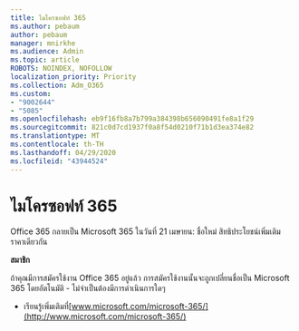 ```yaml
---
title: ไมโครซอฟท์ 365
ms.author: pebaum
author: pebaum
manager: mnirkhe
ms.audience: Admin
ms.topic: article
ROBOTS: NOINDEX, NOFOLLOW
localization_priority: Priority
ms.collection: Adm_O365
ms.custom:
- "9002644"
- "5085"
ms.openlocfilehash: eb9f16fb8a7b799a384398b656090491fe8a1f29
ms.sourcegitcommit: 821c0d7cd1937f0a8f54d0210f71b1d3ea374e82
ms.translationtype: MT
ms.contentlocale: th-TH
ms.lasthandoff: 04/29/2020
ms.locfileid: "43944524"
---
```

# <a name="microsoft-365"></a>ไมโครซอฟท์ 365

Office 365 กลายเป็น Microsoft 365 ในวันที่ 21 เมษายน: ชื่อใหม่ สิทธิประโยชน์เพิ่มเติม ราคาเดียวกัน

**สมาชิก**

ถ้าคุณมีการสมัครใช้งาน Office 365 อยู่แล้ว การสมัครใช้งานนั้นจะถูกเปลี่ยนชื่อเป็น Microsoft 365 โดยอัตโนมัติ - ไม่จําเป็นต้องมีการดําเนินการใดๆ

- เรียนรู้เพิ่มเติมที่[www.microsoft.com/microsoft-365/](http://www.microsoft.com/microsoft-365/)
